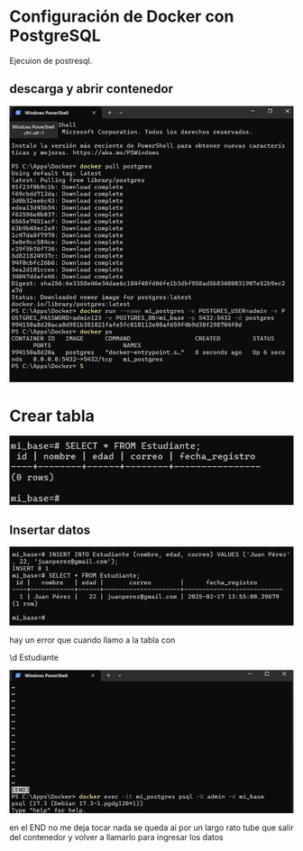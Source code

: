 # Configuración de Docker con PostgreSQL

Ejecuion de postresql.

## descarga y abrir contenedor

![comando desde terminal](image.png)



# Crear tabla

![comando desde terminal](image1.png)


## Insertar datos


![comando desde terminal](image2.png)

hay un error que cuando llamo a la tabla con 

\d Estudiante


![comando desde terminal](image3.png)

en el END no me deja tocar nada se queda ai por un largo rato tube que salir del contenedor y volver a llamarlo para ingresar los datos 
